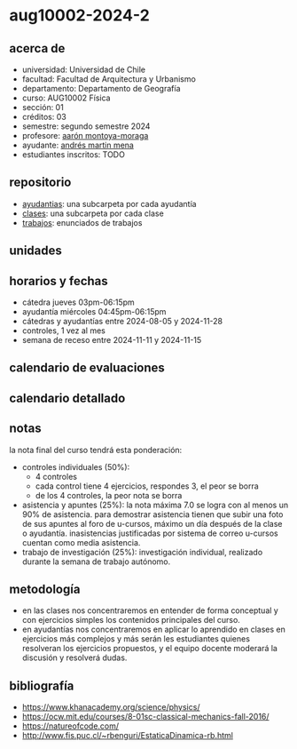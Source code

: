 # aug10002-2024-2

## acerca de

- universidad: Universidad de Chile
- facultad: Facultad de Arquitectura y Urbanismo
- departamento: Departamento de Geografía
- curso: AUG10002 Física
- sección: 01
- créditos: 03
- semestre: segundo semestre 2024
- profesore: [aarón montoya-moraga](https://github.com/montoyamoraga)
- ayudante: [andrés martin mena](https://github.com/AndresMartinM)
- estudiantes inscritos: TODO

## repositorio

- [ayudantias](./ayudantias/): una subcarpeta por cada ayudantía
- [clases](./clases/): una subcarpeta por cada clase
- [trabajos](./trabajos/): enunciados de trabajos

## unidades

<!-- - unidad 0: vectores y fuerzas
- unidad 1: cinemática en 1 y 2 dimensiones
- unidad 2: dinámica en 1 y 2 dimensiones
- unidad 3: energía y cantidad de movimiento
- unidad 4: dinámica y cinemática del cuerpo rígido
- unidad 5: calor y temperatura
- unidad 6: ondas y sonido
- unidad 7: luz
- unidad 8: electricidad y magnetismo -->

## horarios y fechas

- cátedra jueves 03pm-06:15pm
- ayudantía miércoles 04:45pm-06:15pm
- cátedras y ayudantías entre 2024-08-05 y 2024-11-28
- controles, 1 vez al mes
- semana de receso entre 2024-11-11 y 2024-11-15

## calendario de evaluaciones

<!-- - control 01, 2024-03-28 jueves, en horario de clase
- control 02, 2024-04-26 viernes, en horario de ayudantía
- control 03, 2024-05-24 viernes, en horario de ayudantía
- control 04, 2024-06-27 jueves, en horario de clase
- trabajo de investigación, 2024-06-23 domingo 11:50pm, durante semana de trabajo autónomo -->

## calendario detallado
<!-- 
| sesión                                   | fecha                   | tema                                          |
| :--------------------------------------- | :---------------------- | :-------------------------------------------- |
| [clase-01](clases/clase-01/)             | 2024-03-14 jueves       | unidad 0: vectores y fuerzas                  |
| [ayudantia-01](ayudantias/ayudantia-01/) | 2024-03-15 viernes      | unidad 0: vectores y fuerzas                  |
| [clase-02](clases/clase-02/)             | 2024-03-21 jueves       | unidad 1: cinemática en 1D y 2D               |
| [ayudantia-02](ayudantias/ayudantia-02/) | 2024-03-22 viernes      | unidad 1: cinemática en 1D y 2D               |
| [clase-03](clases/clase-03/)             | 2024-03-28 jueves       | evaluación: control 1, unidades 0, 1          |
| [ayudantia-03](ayudantias/ayudantia-03/) | 2024-03-29 viernes      | feriado, no hay ayudantía                     |
| [clase-04](clases/clase-04/)             | 2024-04-04 jueves       | unidad 2: dinámica en 1D y 2D                 |
| [ayudantia-04](ayudantias/ayudantia-04/) | 2024-04-05 viernes      | unidad 2: dinámica en 1D y 2D                 |
| [clase-05](clases/clase-05/)             | 2024-04-11 jueves       | unidad 3: energía y cantidad de movimiento    |
| [ayudantia-05](ayudantias/ayudantia-05/) | 2024-04-12 viernes      | unidad 3: energía y cantidad de movimiento    |
| [clase-06](clases/clase-06/)             | 2024-04-18 jueves       | unidad 4: dinámica y cinemática cuerpo rígido |
| [ayudantia-06](ayudantias/ayudantia-06/) | 2024-04-19 viernes      | unidad 4: dinámica y cinemática cuerpo rígido |
| [clase-07](clases/clase-07/)             | 2024-04-25 jueves       | repaso y ejercicios unidades 2, 3, 4          |
| [ayudantia-07](ayudantias/ayudantia-07/) | 2024-04-26 viernes      | evaluación: control 2, unidades 2, 3, 4       |
| semana receso                            | 2024-04-29 / 2024-05-03 | sin clases, sin evaluaciones                  |
| [clase-08](clases/clase-08/)             | 2024-05-09 jueves       | unidad 5: calor y temperatura                 |
| [ayudantia-08](ayudantias/ayudantia-08/) | 2024-05-10 viernes      | unidad 5: calor y temperatura                 |
| [clase-09](clases/clase-09/)             | 2024-05-16 jueves       | unidad 6: ondas y sonido                      |
| [ayudantia-09](ayudantias/ayudantia-09/) | 2024-05-17 viernes      | unidad 6: ondas y sonido                      |
| [clase-10](clases/clase-10/)             | 2024-05-23 jueves       | clase de repaso suspendida por paro           |
| [ayudantia-10](ayudantias/ayudantia-10/) | 2024-05-24 viernes      | evaluación suspendida por paro                |
| [clase-11](clases/clase-11/)             | 2024-05-30 jueves       | repaso control 3, unidades 5 y 6              |
| [ayudantia-11](ayudantias/ayudantia-11/) | 2024-05-31 viernes      | evaluación: control 3, unidades 5, 6          |
| [clase-12](clases/clase-12/)             | 2024-06-06 jueves       | unidad 7: luz                                 |
| [ayudantia-12](ayudantias/ayudantia-12/) | 2024-06-07 viernes      | unidad 7: luz                                 |
| [clase-13](clases/clase-13/)             | 2024-06-13 jueves       | unidad 8: electricidad                        |
| [ayudantia-13](ayudantias/ayudantia-13/) | 2024-06-14 viernes      | unidad 8: electricidad                        |
| semana de trabajo autónomo               | 2024-06-17/21           | sin clases, entrega trabajo de investigación  |
| [clase-14](clases/clase-14/)             | 2024-06-27 jueves       | evaluación: control 4, unidades 7, 8          |
| [ayudantia-14](ayudantias/ayudantia-14/) | 2024-06-28 viernes      | no hay ayudantía                              |
| cierre acta                              | 2024-07-06 sábado       | plazo máximo envío actas                      | -->

## notas

la nota final del curso tendrá esta ponderación:

- controles individuales (50%):
  - 4 controles
  - cada control tiene 4 ejercicios, respondes 3, el peor se borra
  - de los 4 controles, la peor nota se borra
- asistencia y apuntes (25%): la nota máxima 7.0 se logra con al menos un 90% de asistencia. para demostrar asistencia tienen que subir una foto de sus apuntes al foro de u-cursos, máximo un día después de la clase o ayudantía. inasistencias justificadas por sistema de correo u-cursos cuentan como media asistencia.
- trabajo de investigación (25%): investigación individual, realizado durante la semana de trabajo autónomo.

## metodología

- en las clases nos concentraremos en entender de forma conceptual y con ejercicios simples los contenidos principales del curso.
- en ayudantías nos concentraremos en aplicar lo aprendido en clases en ejercicios más complejos y más serán les estudiantes quienes resolveran los ejercicios propuestos, y el equipo docente moderará la discusión y resolverá dudas.

## bibliografía

- <https://www.khanacademy.org/science/physics/>
- <https://ocw.mit.edu/courses/8-01sc-classical-mechanics-fall-2016/>
- <https://natureofcode.com/>
- <http://www.fis.puc.cl/~rbenguri/EstaticaDinamica-rb.html>